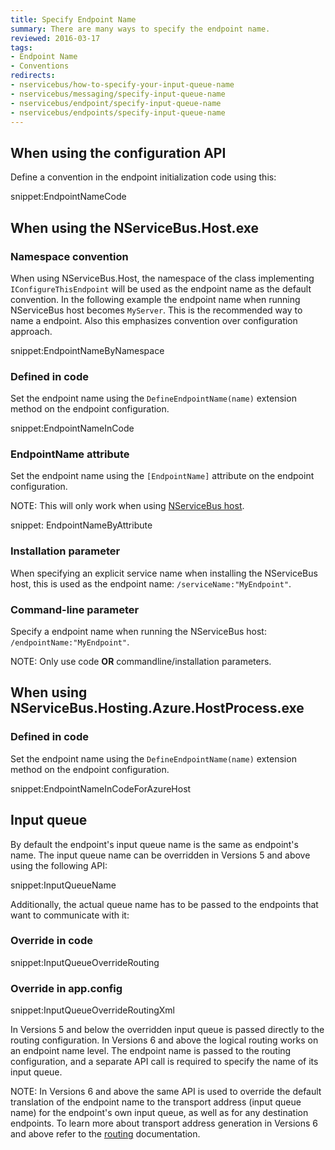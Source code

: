 ```yaml
---
title: Specify Endpoint Name
summary: There are many ways to specify the endpoint name.
reviewed: 2016-03-17
tags:
- Endpoint Name
- Conventions
redirects:
- nservicebus/how-to-specify-your-input-queue-name
- nservicebus/messaging/specify-input-queue-name
- nservicebus/endpoint/specify-input-queue-name
- nservicebus/endpoints/specify-input-queue-name
---
```



## When using the configuration API

Define a convention in the endpoint initialization code using this:

snippet:EndpointNameCode


## When using the NServiceBus.Host.exe


### Namespace convention

When using NServiceBus.Host, the namespace of the class implementing `IConfigureThisEndpoint` will be used as the endpoint name as the default convention. In the following example the endpoint name when running NServiceBus host becomes `MyServer`. This is the recommended way to name a endpoint. Also this emphasizes convention over configuration approach.

snippet:EndpointNameByNamespace

### Defined in code

Set the endpoint name using the `DefineEndpointName(name)` extension method on the endpoint configuration.

snippet:EndpointNameInCode

### EndpointName attribute

Set the endpoint name using the `[EndpointName]` attribute on the endpoint configuration.

NOTE: This will only work when using [NServiceBus host](/nservicebus/hosting/nservicebus-host/).

snippet: EndpointNameByAttribute


### Installation parameter

When specifying an explicit service name when installing the NServiceBus host, this is used as the endpoint name: `/serviceName:"MyEndpoint"`.


### Command-line parameter

Specify a endpoint name when running the NServiceBus host: `/endpointName:"MyEndpoint"`.

NOTE: Only use code **OR** commandline/installation parameters.

## When using NServiceBus.Hosting.Azure.HostProcess.exe

### Defined in code

Set the endpoint name using the `DefineEndpointName(name)` extension method on the endpoint configuration.

snippet:EndpointNameInCodeForAzureHost

## Input queue

By default the endpoint's input queue name is the same as endpoint's name. The input queue name can be overridden in Versions 5 and above using the following API:

snippet:InputQueueName

Additionally, the actual queue name has to be passed to the endpoints that want to communicate with it:


### Override in code

snippet:InputQueueOverrideRouting


### Override in app.config

snippet:InputQueueOverrideRoutingXml


In Versions 5 and below the overridden input queue is passed directly to the routing configuration. In Versions 6 and above the logical routing works on an endpoint name level. The endpoint name is passed to the routing configuration, and a separate API call is required to specify the name of its input queue.

NOTE: In Versions 6 and above the same API is used to override the default translation of the endpoint name to the transport address (input queue name) for the endpoint's own input queue, as well as for any destination endpoints. To learn more about transport address generation in Versions 6 and above refer to the [routing](/nservicebus/messaging/routing.md) documentation.
